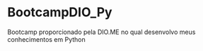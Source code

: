 # BootcampDIO_Py
 Bootcamp proporcionado pela DIO.ME no qual desenvolvo meus conhecimentos em Python

